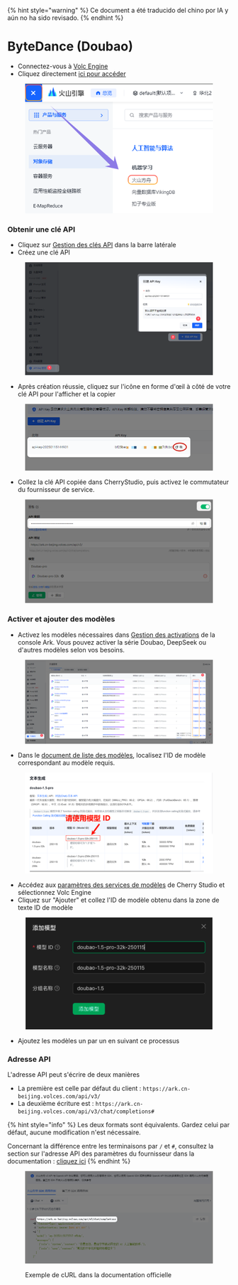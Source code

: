 
{% hint style="warning" %}
Ce document a été traducido del chino por IA y aún no ha sido revisado.
{% endhint %}

# ByteDance (Doubao)

* Connectez-vous à [Volc Engine](https://console.volcengine.com/)
* Cliquez directement [ici pour accéder](https://console.volcengine.com/ark/region:ark+cn-beijing/openManagement?LLM=%7B%7D)

<figure><img src="../../.gitbook/assets/image (1) (1) (2).png" alt=""><figcaption></figcaption></figure>

### Obtenir une clé API

* Cliquez sur [Gestion des clés API](https://console.volcengine.com/ark/region:ark+cn-beijing/apiKey) dans la barre latérale
* Créez une clé API

<figure><img src="../../.gitbook/assets/image (6) (2).png" alt=""><figcaption></figcaption></figure>

* Après création réussie, cliquez sur l'icône en forme d'œil à côté de votre clé API pour l'afficher et la copier

<figure><img src="../../.gitbook/assets/image (7) (2).png" alt=""><figcaption></figcaption></figure>

* Collez la clé API copiée dans CherryStudio, puis activez le commutateur du fournisseur de service.

<figure><img src="../../.gitbook/assets/image (8) (2).png" alt=""><figcaption></figcaption></figure>

### Activer et ajouter des modèles

* Activez les modèles nécessaires dans [Gestion des activations](https://console.volcengine.com/ark/region:ark+cn-beijing/openManagement?LLM=%7B%7D\&OpenTokenDrawer=false) de la console Ark. Vous pouvez activer la série Doubao, DeepSeek ou d'autres modèles selon vos besoins.

<figure><img src="../../.gitbook/assets/image (1) (1) (2) (1).png" alt=""><figcaption></figcaption></figure>

* Dans le [document de liste des modèles](https://www.volcengine.com/docs/82379/1330310#%E6%96%87%E6%9C%AC%E7%94%9F%E6%88%90), localisez l'ID de modèle correspondant au modèle requis.

<figure><img src="../../.gitbook/assets/火山引擎_模型ID.png" alt="Exemple de liste des ID de modèle de Volc Engine"><figcaption></figcaption></figure>

* Accédez aux [paramètres des services de modèles](../../cherrystudio/preview/settings/providers.md) de Cherry Studio et sélectionnez Volc Engine
* Cliquez sur "Ajouter" et collez l'ID de modèle obtenu dans la zone de texte ID de modèle

<figure><img src="../../.gitbook/assets/volc_ark_01.png" alt=""><figcaption></figcaption></figure>

* Ajoutez les modèles un par un en suivant ce processus

### Adresse API

L'adresse API peut s'écrire de deux manières

* La première est celle par défaut du client : `https://ark.cn-beijing.volces.com/api/v3/`
* La deuxième écriture est : `https://ark.cn-beijing.volces.com/api/v3/chat/completions#`

{% hint style="info" %}
Les deux formats sont équivalents. Gardez celui par défaut, aucune modification n'est nécessaire.

Concernant la différence entre les terminaisons par `/` et `#`, consultez la section sur l'adresse API des paramètres du fournisseur dans la documentation : [cliquez ici](../../cherrystudio/preview/settings/providers.md#api-di-zhi)
{% endhint %}

<figure><img src="../../.gitbook/assets/image (3) (2).png" alt=""><figcaption><p>Exemple de cURL dans la documentation officielle</p></figcaption></figure>
